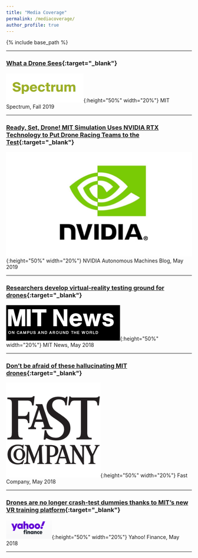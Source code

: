 ```yaml
---
title: "Media Coverage"
permalink: /mediacoverage/
author_profile: true
---
```


{% include base_path %}

***

### [What a Drone Sees](https://spectrum.mit.edu/fall-2019/what-a-drone-sees/){:target="_blank"}
![MIT Spectrum](/images/logos/spectrum.png){:height="50%" width="20%"} MIT Spectrum, Fall 2019

***

### [Ready, Set, Drone! MIT Simulation Uses NVIDIA RTX Technology to Put Drone Racing Teams to the Test](https://blogs.nvidia.com/blog/2019/05/28/mit-simulation-uses-rtx-for-drone-racing/){:target="_blank"}
![NVIDIA](/images/logos/nvidia.jpg){:height="50%" width="20%"} NVIDIA Autonomous Machines Blog, May 2019

***

### [Researchers develop virtual-reality testing ground for drones](https://news.mit.edu/2018/virtual-reality-testing-ground-drones-0517){:target="_blank"}
![MIT News](/images/logos/mitnews.png){:height="50%" width="20%"} MIT News, May 2018

***

<!-- ### [Drones Can Now Experience VR Like We Do, Thanks To MIT-Developed ‘Flight Goggles’](https://www.gizmodo.com.au/2018/06/drones-can-now-experience-vr-like-we-do-thanks-to-mit-developed-flight-goggles/){:target="_blank"}
![NVIDIA](/images/logos/gizmodo.jpg){:height="50%" width="20%"} Gizmodo Australia, June 2018

*** -->

### [Don’t be afraid of these hallucinating MIT drones](https://www.fastcompany.com/40574410/dont-be-afraid-of-these-hallucinating-mit-drones){:target="_blank"}
![Fast Company](/images/logos/fastcompany.png){:height="50%" width="20%"} Fast Company, May 2018

***

### [Drones are no longer crash-test dummies thanks to MIT’s new VR training platform](https://finance.yahoo.com/news/drones-no-longer-crash-test-200015764.html){:target="_blank"}
![Yahoo! Finance](/images/logos/yahoo.png){:height="50%" width="20%"} Yahoo! Finance, May 2018


***

<!-- ### [Tricking drones with virtual reality to teach them to fly better, faster](https://www.salon.com/2018/05/29/tricking-drones-with-virtual-reality-to-teach-them-to-fly-better-faster_partner/){:target="_blank"}
![NVIDIA](/images/logos/salon.png){:height="50%" width="20%"} Salon, May 2018

*** -->